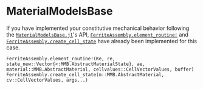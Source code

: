 # MaterialModelsBase
If you have implemented your constitutive mechanical behavior following the 
[`MaterialModelsBase.jl`](https://github.com/KnutAM/MaterialModelsBase.jl)'s API,
[`FerriteAssembly.element_routine!`](@ref) and [`FerriteAssembly.create_cell_state`](@ref) 
have already been implemented for this case. 

```@docs
FerriteAssembly.element_routine!(Ke, re, state_new::Vector{<:MMB.AbstractMaterialState}, ae, material::MMB.AbstractMaterial, cellvalues::CellVectorValues, buffer)
FerriteAssembly.create_cell_state(m::MMB.AbstractMaterial, cv::CellVectorValues, args...)
```

